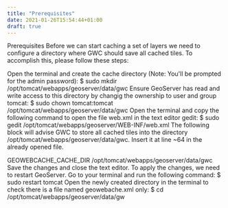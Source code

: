 ```yaml
---
title: "Prerequisites"
date: 2021-01-26T15:54:44+01:00
draft: true
---
```


Prerequisites
Before we can start caching a set of layers we need to configure a directory where GWC should save all cached tiles. To accomplish this, please follow these steps:

Open the terminal and create the cache directory (Note: You'll be prompted for the admin password):
  $ sudo mkdir /opt/tomcat/webapps/geoserver/data/gwc
Ensure GeoServer has read and write access to this directory by changig the ownership to user and group tomcat:
  $ sudo chown tomcat:tomcat /opt/tomcat/webapps/geoserver/data/gwc
Open the terminal and copy the following command to open the file web.xml in the text editor gedit:
  $ sudo gedit /opt/tomcat/webapps/geoserver/WEB-INF/web.xml
The following block will advise GWC to store all cached tiles into the directory /opt/tomcat/webapps/geoserver/data/gwc. Insert it at line ~64 in the already opened file.
  <!-- The GWC data directory-->
  <context-param>
    <param-name>GEOWEBCACHE_CACHE_DIR</param-name>
    <param-value>/opt/tomcat/webapps/geoserver/data/gwc</param-value>
  </context-param>
Save the changes and close the text editor.
To apply the changes, we need to restart GeoServer. Go to your terminal and run the following command:
  $ sudo restart tomcat
Open the newly created directory in the terminal to check there is a file named geowebache.xml only:
  $ cd /opt/tomcat/webapps/geoserver/data/gw